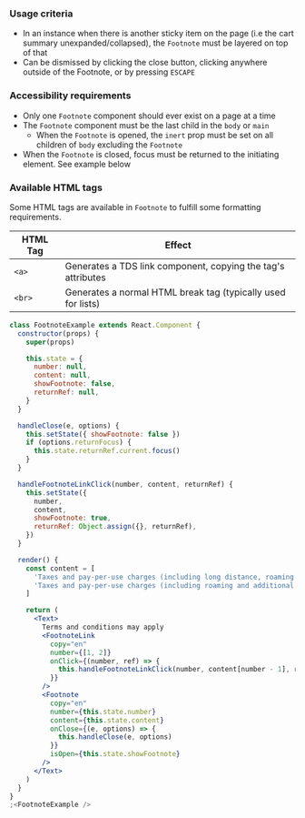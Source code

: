 ### Usage criteria

- In an instance when there is another sticky item on the page (i.e the cart summary unexpanded/collapsed), the `Footnote` must be layered on top of that
- Can be dismissed by clicking the close button, clicking anywhere outside of the Footnote, or by pressing `ESCAPE`

### Accessibility requirements

- Only one `Footnote` component should ever exist on a page at a time
- The `Footnote` component must be the last child in the `body` or `main`
  - When the `Footnote` is opened, the `inert` prop must be set on all children of `body` excluding the `Footnote`
- When the `Footnote` is closed, focus must be returned to the initiating element. See example below

### Available HTML tags

Some HTML tags are available in `Footnote` to fulfill some formatting requirements.

| HTML Tag | Effect                                                       |
| -------- | ------------------------------------------------------------ |
| `<a>`    | Generates a TDS link component, copying the tag's attributes |
| `<br>`   | Generates a normal HTML break tag (typically used for lists) |

```jsx
class FootnoteExample extends React.Component {
  constructor(props) {
    super(props)

    this.state = {
      number: null,
      content: null,
      showFootnote: false,
      returnRef: null,
    }
  }

  handleClose(e, options) {
    this.setState({ showFootnote: false })
    if (options.returnFocus) {
      this.state.returnRef.current.focus()
    }
  }

  handleFootnoteLinkClick(number, content, returnRef) {
    this.setState({
      number,
      content,
      showFootnote: true,
      returnRef: Object.assign({}, returnRef),
    })
  }

  render() {
    const content = [
      'Taxes and pay-per-use charges (including long distance, roaming and additional airtime or data) are extra. The cost of service used while roaming outside Canada will vary by zone. <br/><br/>a. Currently, voice roaming in the US is charged at: $1.50/minute<br/>b. Visit <a href="https://telus.com/mobilityppu">telus.com/mobilityppu</a> for details.',
      'Taxes and pay-per-use charges (including roaming and additional data) are extra. For any subscriber(s) with a Your Choice Canada-US plan, roaming pay-per-use.',
    ]

    return (
      <Text>
        Terms and conditions may apply
        <FootnoteLink
          copy="en"
          number={[1, 2]}
          onClick={(number, ref) => {
            this.handleFootnoteLinkClick(number, content[number - 1], ref)
          }}
        />
        <Footnote
          copy="en"
          number={this.state.number}
          content={this.state.content}
          onClose={(e, options) => {
            this.handleClose(e, options)
          }}
          isOpen={this.state.showFootnote}
        />
      </Text>
    )
  }
}
;<FootnoteExample />
```
